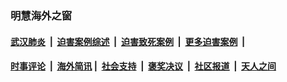 
### 明慧海外之窗

####  [武汉肺炎](indexes/365.md?t=01140000) &nbsp;|&nbsp;  [迫害案例综述](indexes/328.md?t=01140000) &nbsp;|&nbsp; [迫害致死案例](indexes/277.md?t=01140000)  &nbsp;|&nbsp; [更多迫害案例](indexes/81.md?t=01140000)  &nbsp;|&nbsp; 
####  [时事评论](indexes/251.md?t=01140000) &nbsp;|&nbsp; [海外简讯](indexes/245.md?t=01140000)&nbsp;|&nbsp;  [社会支持](indexes/140.md?t=01140000) &nbsp;|&nbsp; [褒奖决议](indexes/282.md?t=01140000) &nbsp;|&nbsp; [社区报道](indexes/91.md?t=01140000)  &nbsp;|&nbsp; [天人之间](indexes/78.md?t=01140000) 

